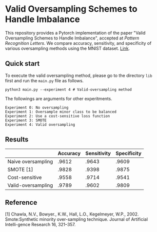 # Valid Oversampling Schemes to Handle Imbalance

This repository provides a Pytorch implementation of the paper "Valid Oversampling Schemes to Handle Imbalance", accepted at *Pattern Recognition Letters*. We compare accuracy, sensitivity, and specificity of various oversampling methods using the MNIST dataset. [Link](https://doi.org/10.1016/j.patrec.2019.07.006).

## Quick start

To execute the valid oversampling method, please go to the directory `lib` first and run the `main.py` file as follows.
```
python3 main.py --experiment 4 # Valid-oversampling method
```

The followings are arguments for other experitments.
```
Experiment 0: No oversampling
Experiment 1: Oversample minor class to be balanced
Experiment 2: Use a cost-sensitive loss function
Experiment 3: SMOTE
Experiment 4: Valid oversampling
```

## Results

|                    	| Accuracy 	| Sensitivity 	| Specificity 	|
|--------------------	|----------	|-------------	|-------------	|
| Naive oversampling 	| .9612    	| .9643       	| .9609       	|
| SMOTE [1]          	| .9828    	| .9398       	| .9875       	|
| Cost-sensitive     	| .9558    	| .9714       	| .9541       	|
| Valid-oversampling 	| .9789    	| .9602       	| .9809       	|


## Reference

[1] Chawla,  N.V.,  Bowyer.,  K.W.,  Hall,  L.O.,  Kegelmeyer,  W.P.,  2002.   Smote:Synthetic  minority  over-sampling  technique.   Journal  of  Artificial  Intelli-gence Research 16, 321–357.



